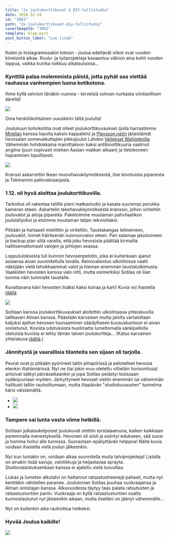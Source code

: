 ```yaml
---
title: "2x joulukorttikuvat & DIY-tallistudio"
date: 2018-12-24
id: "3063"
path: "2x-joulukorttikuvat-diy-tallistudio"
coverImageId: "3092"
template: blog-post
post_button_label: "Lue lisää"
---
```


Kuten jo Instagramissakin totesin - joulua edeltävät viikot ovat vuoden kiireisintä aikaa. Koulu- ja työprojekteja kasaantuu väkisin aina kohti vuoden loppua, vaikka kuinka roikkuu aikatauluissa...

### Kynttilä palaa molemmista päistä, jotta pyhät saa viettää rauhassa vanhempien luona kotikotona.

Ihme kyllä selvisin tänäkin vuonna - terveisiä sohvan nurkasta viinilasillisen ääreltä!

![](/images/unknown-soldier-82-Edit-1000x667.jpg)

Oma henkilökohtainen suosikkini tältä joululta!

Joulukuun kohokohtia ovat olleet joulukorttikuvaukset (joita harrastimme [Mirellan](https://hertjekker.otukset.fi/kuvat/) kanssa lopulta kaksin kappalein) ja [Playsson.netin](http://www.playsson.net/) järjestämät hevosalan somevaikuttajien pikkujoulut Lahden [Veljekset Wahlsténilla](https://www.veljwahlsten.com/). Vähemmän hohdokkaina mainittakoon kaksi antibioottikuuria vaatinut angiina (juuri sopivasti miehen Aasian-matkan aikaan) ja tietokoneen hajoaminen lopullisesti.

![](/images/sylvi-26-Edit-3-1-1000x667.jpg)

Kranssi askarreltiin Ikean muovihavuköynnöksestä, itse leivotuista pipareista ja Tokmannin pallovalosarjasta.

### 1.12. oli hyvä aloittaa joulukorttikuvilla.

Tarkoitus oli rakentaa tallille pieni matkastudio ja kasata suurempi porukka kameran eteen. Askartelin tekohavuköynnöksestä kranssin, johon viriteltiin jouluvalot ja aitoja pipareita. Paketoimme muutaman pahvilaatikon joululahjoiksi ja etsimme muutaman taljan rekvisiitaksi.

Pitkään ja hartaasti mietittiin ja viriteltiin. Taustakangas telineineen, jouluvalot, loimet häiritsevän luonnonvalon eteen. Pari salamaa jalustoineen ja backup plan siltä varalta, että joku hevosista päättää kirmailla hallitsemattomasti valojen ja johtojen seassa.

Lopputuloksesta tuli kunnon hevosenpelotin, joka ei kuitenkaan ajanut asiaansa aivan suunnitellulla tavalla. Keinovalaistus ulkotiloissa vaatii näköjään vielä tehokkaammat valot ja hieman enemmän taustatutkimusta. Vaaleiden hevosten kanssa valo riitti, mutta esimerkiksi Sotilas oli liian tumma näin tummalle taustalle.

Kuvattavana kävi hevosten lisäksi kaksi koiraa ja kani! Kuvia voi ihastella [täällä](https://hertjekker.otukset.fi/kuvat/2018/Hovin+Ratsutila+2/).

![](/images/545A6451-1000x667.jpg)

Sotilaan kanssa joulukorttikuvaukset aloitettiin ulkoilmassa yhteiskuvilla tallikaveri Alman kanssa. Päästään karvaisen mutta jalolta vartaloltaan kaljuksi ajellun hevosen tuunaaminen säädylliseen kuvauskuntoon ei aivan onnistunut. Kovista odotuksista huolimatta lumettomalla sänkipellolla otetuista kuvista ei tehty tämän talven joulukortteja... (Katso karvainen yhteiskuva [täältä](<http://hertjekker.net/leimattomat/sotilas/2018-12-joulustudio/unknown%20soldier%20ja%20augustina%20pomelina%20(13)-Edit-3.jpg>).)

### Jännitystä ja vaarallisia tilanteita sen sijaan oli tarjolla.

Peurat ovat jo pitkään pyörineet tallin pihapiirissä ja pelotelleet hevosia etenkin iltahämärissä. Nyt ne (tai jokin muu oletettu villieläin horisontissa) antoivat sätkyt päiväsaikaankin ja jopa Sotilas pelästyi tosissaan sydänjuuriaan myöten. Järkyttyneet hevoset vietiin enemmän tai vähemmän hallitusti talliin rauhoittumaan, mutta iltapäivän "studiokuvausten" tunnelma kärsi väistämättä.

- ![](/images/unknown-soldier-89-Edit-1-667x1000.jpg)
- ![](/images/unknown-soldier-151-Edit-1-667x1000.jpg)

### Tampere sai lunta vasta viime hetkillä.

Sotilaan julkaisukelpoiset joulukuvat otettiin torstaiaamuna, kaiken kaikkiaan paremmalla menestyksellä. Hevonen oli siisti ja esiintyi edukseen, sää suosi ja homma hoitui alle tunnissa. Suorastaan epäilyttävän helppoa! Näitä kuvia voidaan ihastella vielä joulun jälkeenkin.

Nyt kun luntakin on, voidaan alkaa suunnitella muita talviprojekteja! Listalla on ainakin lisää savuja, valotikkuja ja heijastavaa sprayta. Studiovalaistuksenkaan kanssa ei ajateltu vielä luovuttaa.

Liukas ja lumeton alkutalvi on haitannut ratsastustreenejä pahasti, mutta nyt kenttäkin vähitellen paranee. Joululoman Sotilas puuhaa vuokraajansa ja Alman omistajan kanssa. Alkuvuodesta täytyy taas palata ratsutusten ja ratsastustuntien pariin. Vuokraaja on kyllä ratsastustuntien osalta kunnostautunut nyt jäiseenkin aikaan, mutta itselläni on jäänyt vähemmälle...

Nyt on kuitenkin aika rauhoittua hetkeksi.

### Hyvää Joulua kaikille!

![](/images/unknown-soldier-203-Edit-1-1000x667.jpg)

